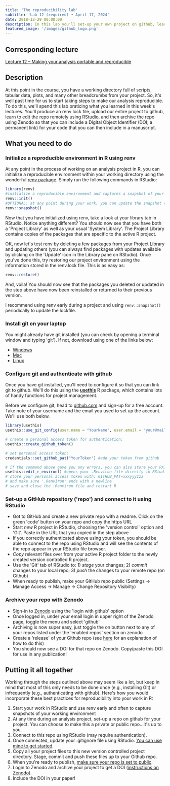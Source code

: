 ```yaml
---
title: 'The reproducibility lab'
subtitle: 'Lab 12 (required) • April 17, 2024'
date: 2018-12-29 00:00:00
description: In this lab you'll set-up your own project on github, learn to interact with this project directly from RStudio, and then archive the project for publication using Zenodo.
featured_image: '/images/github_logo.png'
---
```


## Corresponding lecture

[Lecture 12 – Making your analysis portable and reproducible](https://diytranscriptomics.com/project/lecture-12)

## Description

At this point in the course, you have a working directory full of scripts, tabular data, plots, and many other breadcrumbs from your project.  So, it's well past time for us to start taking steps to make our analysis reproducible.  To do this, we'll spend this lab praticing what you learned in this week's lectures.  You'll produce an renv lock file, upload our entire project to github, learn to edit the repo remotely using RStudio, and then archive the repo using Zenodo so that you can include a Digital Object Identifier (DOI; a permanent link) for your code that you can then include in a manuscript.

## What you need to do

### Initialize a reproducible environment in R using renv

At any point in the process of working on an analysis project in R, you can initialize a reproducible environment within your working directory using the wonderful [renv package](https://rstudio.github.io/renv/articles/renv.html). Simply run the following commands in RStudio:

```r
library(renv)
#initialize a reproducible environment and captures a snapshot of your package environment
renv::init()
#OPTIONAL: at any point during your work, you can update the snapshot with:
renv::snapshot()
```

Now that you have initialized using renv, take a look at your library tab in RStudio.  Notice anything different?  You should now see that you have both a 'Project Library' as well as your usual 'System Library'.  The Project Library contains copies of the packages that are specific to the active R project.

OK, now let's test renv by deleting a few packages from your Project Library and updating others (you can always find packages with updates available by clicking on the 'Update' icon in the Library pane on RStudio). Once you've done this, try restoring our project environment using the information stored in the renv.lock file.  This is as easy as:

```r
renv::restore()
```

And, voila!  You should now see that the packages you deleted or updated in the step above have now been reinstalled or returned to their previous version.

I recommend using renv early during a project and using `renv::snapshot()` periodically to update the lockfile.

### Install git on your laptop

You might already have git installed (you can check by opening a terminal window and typing 'git').  If not, download using one of the links below:

* [Windows](https://git-scm.com/download/win)
* [Mac](https://git-scm.com/download/mac)
* [Linux](https://git-scm.com/download/linux)

### Configure git and authenticate with github

Once you have git installed, you'll need to configure it so that you can link git to github.  We'll do this using the **[usethis](https://usethis.r-lib.org/)** R package, which contains lots of handy functions for project management.

Before we configure git, head to [github.com](https://github.com/) and sign-up for a free account.  Take note of your username and the email you used to set up the account.  We'll use both below.

```r
library(usethis)
usethis::use_git_config(user.name = "YourName", user.email = "your@mail.com") #add your github username and email

# create a personal access token for authentication:
usethis::create_github_token()

# set personal access token:
credentials::set_github_pat("YourToken") #add your token from github

# if the command above gave you any errors, you can also store your PAT manually in '.Renviron':
usethis::edit_r_environ() #opens your .Renviron file directly in RStudio
# store your personal access token with: GITHUB_PAT=xxxyyyzzz
# and make sure '.Renviron' ends with a newline
# save and close the .Renviron file and restart R
```

### Set-up a GitHub repository ('repo') and connect to it using RStudio

* Got to GitHub and create a new private repo with a readme. Click on the green 'code' button on your repo and copy the https URL
* Start *new* R project in RStudio, choosing the 'version control' option and 'Git'.  Paste in the URL that you copied in the step above
* If you correctly authenticated above using your token, you should be able to connect to the repo using RStudio and will see the contents of the repo appear in your RStudio file browser.
* *Copy* relevant files over from your active R project folder to the newly created version controlled R project.
* Use the 'Git' tab of RStudio to: 1) *stage* your changes; 2) *commit* changes to your local repo; 3) *push* the changes to your remote repo (on Github)
* When ready to publish, make your GitHub repo public (Settings -> Manage Access -> Manage -> Change Repository Visibilty)

### Archive your repo with Zenodo

* Sign-in to [Zenodo](https://zenodo.org/) using the 'login with github' option
* Once logged in, under your email login in upper right of the Zenodo page, toggle the menu and select 'github'
* Archiving is now super easy, just toggle the on button next to any of your repos listed under the 'enabled repos' section on zenodo
* Create a 'release' of your Github repo (see [here](https://docs.github.com/en/repositories/releasing-projects-on-github/managing-releases-in-a-repository) for an explanation of how to do this)
* You should now see a DOI for that repo on Zenodo.  Copy/paste this DOI for use in any publication!


## Putting it all together

Working through the steps outlined above may seem like a lot, but keep in mind that most of this only needs to be done once (e.g., installing Git) or infrequently (e.g., authenticating with github).  Here's how you would incorporate these best practices for reproducibility into your work in R:

1. Start your work in RStudio and use renv early and often to capture snapshots of your working environment
2. At any time during an analysis project, set-up a repo on github for your project.  You can choose to make this a private or public repo...it's up to you.
3. Connect to this repo using RStudio (may require authentication).
4. Once connected, update your .gitignore file using RStudio.  [You can use mine to get started](https://drive.google.com/open?id=13HhGnxAjCJilQNFHrIkBjGceXP6hZmKQ).
5. Copy all your project files to this new version controlled project directory. Stage, commit and push these files up to your Github repo.
6. When you're ready to publish, [make sure your repo is set to public](https://docs.github.com/en/repositories/managing-your-repositorys-settings-and-features/managing-repository-settings/setting-repository-visibility).
7. Login to Zenodo and archive your project to get a DOI ([instructions on Zenodo](https://zenodo.org/account/settings/github/)).
8. Include the DOI in your paper!